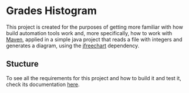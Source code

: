 # Grades Histogram

This project is created for the purposes of getting more familiar with how build automation tools work and, more specifically, how to work
with <a href="https://maven.apache.org/">Maven</a>, applied in a simple java project that reads a file with integers and generates a diagram, using the <a href="https://mvnrepository.com/artifact/jfree/jfreechart">jfreechart</a> dependency.

## Stucture

To see all the requirements for this project and how to build it and test it, check its documentation 
<a href="https://github.com/Aliki-Ntouzgou/SEiP-Assignments-2020#grades-histogram">here</a>.

